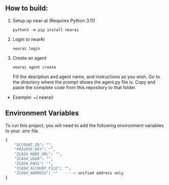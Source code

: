 ## How to build:

1. Setup up near-ai (Requires Python 3.11)

   ```
   python3 -m pip install nearai
   ```
2. Login to nearAI

   ```
   nearai login
   ```

3. Create an agent


   ```
   nearai agent create
   ```

    Fill the desription and agent name, and instructions as you wish. Go to the directory where the prompt shows the agent.py file is.
     Copy and paste the complete code from this repository to that folder.

* Example: ~/.nearai/


## Environment Variables

To run this project, you will need to add the following environment variables to your .env file

```bash
{
    "ACCOUNT_ID": "", 
    "PRIVATE_KEY": "",
    "ZCASH_NODE_URL": "",
    "ZCASH_USER": "",
    "ZCASH_PASS": "",
    "ZCASH_ACCOUNT_FILE": "",
    "ZCASH_ADDRESS": ""   ----> unified address only
}
```
